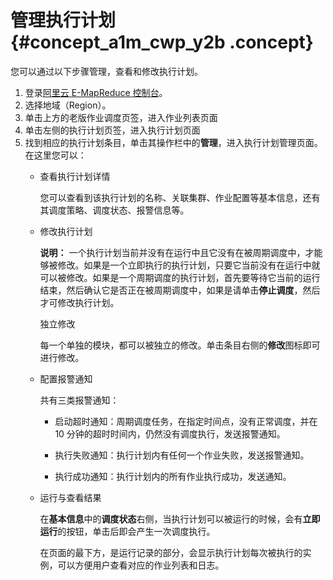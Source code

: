# 管理执行计划 {#concept_a1m_cwp_y2b .concept}

您可以通过以下步骤管理，查看和修改执行计划。

1.  登录[阿里云 E-MapReduce 控制台](https://emr.console.aliyun.com/)。
2.  选择地域（Region）。
3.  单击上方的老版作业调度页签，进入作业列表页面
4.  单击左侧的执行计划页签，进入执行计划页面
5.  找到相应的执行计划条目，单击其操作栏中的**管理**，进入执行计划管理页面。在这里您可以：
    -   查看执行计划详情

        您可以查看到该执行计划的名称、关联集群、作业配置等基本信息，还有其调度策略、调度状态、报警信息等。

    -   修改执行计划

        **说明：** 一个执行计划当前并没有在运行中且它没有在被周期调度中，才能够被修改。如果是一个立即执行的执行计划，只要它当前没有在运行中就可以被修改。如果是一个周期调度的执行计划，首先要等待它当前的运行结束，然后确认它是否正在被周期调度中，如果是请单击**停止调度**，然后才可修改执行计划。

        独立修改

        每一个单独的模块，都可以被独立的修改。单击条目右侧的**修改**图标即可进行修改。

    -   配置报警通知

        共有三类报警通知：

        -   启动超时通知：周期调度任务，在指定时间点，没有正常调度，并在 10 分钟的超时时间内，仍然没有调度执行，发送报警通知。

        -   执行失败通知：执行计划内有任何一个作业失败，发送报警通知。

        -   执行成功通知：执行计划内的所有作业执行成功，发送通知。

    -   运行与查看结果

        在**基本信息**中的**调度状态**右侧，当执行计划可以被运行的时候，会有**立即运行**的按钮，单击后即会产生一次调度执行。

        在页面的最下方，是运行记录的部分，会显示执行计划每次被执行的实例，可以方便用户查看对应的作业列表和日志。


